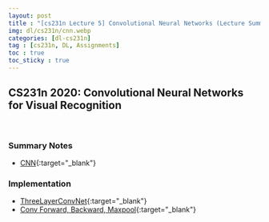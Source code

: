 ```yaml
---
layout: post
title : "[cs231n Lecture 5] Convolutional Neural Networks (Lecture Summary & Python Implementation)"
img: dl/cs231n/cnn.webp
categories: [dl-cs231n]  
tag : [cs231n, DL, Assignments]
toc : true
toc_sticky : true
---
```


## CS231n 2020: Convolutional Neural Networks for Visual Recognition

<br/>

### Summary Notes 

- [CNN](https://drive.google.com/file/d/1yBO6cF7oOm4ixBFRmlt1Nm5DdPMo9Eiv/view?usp=share_link){:target="_blank"}


### Implementation

- [ThreeLayerConvNet](https://github.com/SuminizZ/cs231n_Assignments/blob/main/assignment2/cs231n/classifiers/cnn.py){:target="_blank"}
- [Conv Forward, Backward, Maxpool](https://github.com/SuminizZ/cs231n_Assignments/blob/main/assignment2/cs231n/layers.py#L404){:target="_blank"}